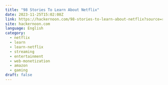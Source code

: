 ```yaml
---
title: "98 Stories To Learn About Netflix"
date: 2023-11-25T15:02:08Z
link: https://hackernoon.com/98-stories-to-learn-about-netflix?source=rss&utm_medium=RSS&utm_source=news.12bit.vn
site: hackernoon.com
language: English
category:
  - netflix
  - learn
  - learn-netflix
  - streaming
  - entertainment
  - web-monetization
  - amazon
  - gaming
draft: false
---
```

